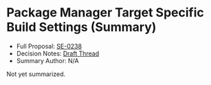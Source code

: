 # Package Manager Target Specific Build Settings (Summary)

* Full Proposal: [SE-0238](https://github.com/apple/swift-evolution/blob/main/proposals/0238-package-manager-build-settings.md)
* Decision Notes: [Draft Thread](https://forums.swift.org/t/draft-proposal-target-specific-build-settings/18031)
* Summary Author: N/A

Not yet summarized.
